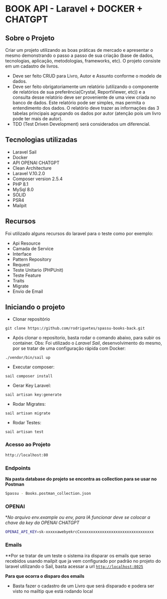 
# BOOK API - Laravel + DOCKER + CHATGPT

## Sobre o Projeto

Criar um projeto utilizando as boas práticas de mercado e apresentar o mesmo demonstrando o passo a passo de sua criação (base de dados, tecnologias, aplicação, metodologias, frameworks, etc).
O projeto consiste em um cadastro de livros.

- Deve ser feito CRUD para Livro, Autor e Assunto conforme o modelo de dados.
- Deve ser feito obrigatoriamente um relatório (utilizando o componente de relatórios de sua preferência(Crystal, ReportViewer, etc)) e a consulta desse relatório deve ser proveniente de uma view criada no banco de dados. Este relatório pode ser simples, mas permita o entendimento dos dados. O relatório deve trazer as informações das 3 tabelas principais agrupando os dados por autor (atenção pois um livro pode ter mais de autor).
- TDD (Test Driven Development) será considerados um diferencial.

## Tecnologias utilizadas

- Laravel Sail
- Docker
- API OPENAI CHATGPT
- Clean Architecture
- Laravel V.10.2.0
- Composer version 2.5.4
- PHP 8.1
- MySql 8.0
- SOLID
- PSR4
- Mailpit

## Recursos
Foi utilizado alguns recursos do laravel para o teste como por exemplo:

- Api Resource
- Camada de Service 
- Interface
- Pattern Repository
- Request
- Teste Unitario (PHPUnit)
- Teste Feature 
- Traits
- Migrate
- Envio de Email

## Iniciando o projeto

- Clonar repositório
```shell
git clone https://github.com/rodriguetes/spassu-books-back.git
````

- Após clonar o repositorio, basta rodar o comando abaixo, para subir os container. Obs: Foi utilizado o *Laravel Sail*, desenvolvimento do mesmo, por se tratar de uma configuração rápida com Docker:
```shell
./vendor/bin/sail up
````

- Executar composer:
```shell
sail composer install
````

- Gerar Key Laravel:
```shell
sail artisan key:generate
````

- Rodar Migrates:
```shell
sail artisan migrate
````

- Rodar Testes:
```shell
sail artisan test
````

### Acesso ao Projeto
```bash
http://localhost:80
````


### Endpoints
**Na pasta database do projeto se encontra as collection para se usar no Postman**
```bash
Spassu - Books.postman_collection.json
````

### OPENAI
**No arquivo env.example ou env, para IA funcionar deve se colocar a chave da key da OPENAI CHATGPT*
```bash
OPENAI_API_KEY=sk-xxxxxawebyekrcCxxxxxxxxxxxxxxxxxxxxxxxxxxxxxxxxx
````

### Emails
**Por se tratar de um teste o sistema ira disparar os emails que serao recebidos usando mailpit que ja vem configurado por padrão no projeto do laravel utilizando o Sail, basta acessar a url
[`http://localhost:8025`](http://localhost:8025)

**Para que ocorra o disparo dos emails**
- Basta fazer o cadastro de um Livro que será disparado e podera ser visto no mailtip que está rodando local
